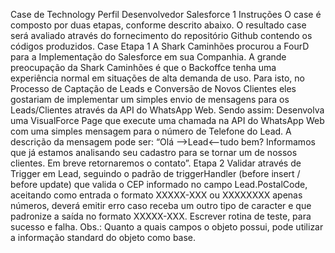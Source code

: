 Case de Technology
Perfil Desenvolvedor Salesforce
1
Instruções
O case é composto por duas etapas, conforme descrito abaixo.
O resultado case será avaliado através do fornecimento do repositório Github contendo os códigos
produzidos.
Case
Etapa 1
A Shark Caminhões procurou a FourD para a Implementação do Salesforce em sua Companhia. A
grande preocupação da Shark Caminhões é que o Backoffce tenha uma experiência normal em
situações de alta demanda de uso. Para isto, no Processo de Captação de Leads e Conversão de Novos
Clientes eles gostariam de implementar um simples envio de mensagens para os Leads/Clientes
através da API do WhatsApp Web. Sendo assim:
Desenvolva uma VisualForce Page que execute uma chamada na API do WhatsApp Web com uma
simples mensagem para o número de Telefone do Lead.
A descrição da mensagem pode ser: “Olá –>Lead<—tudo bem? Informamos que já estamos
analisando seu cadastro para se tornar um de nossos clientes. Em breve retornaremos o contato”.
Etapa 2
Validar através de Trigger em Lead, seguindo o padrão de triggerHandler (before insert / before
update) que valida o CEP informado no campo Lead.PostalCode, aceitando como entrada o formato
XXXXX-XXX ou XXXXXXXX apenas números, deverá emitir erro caso receba um outro tipo de
caracter e que padronize a saída no formato XXXXX-XXX.
Escrever rotina de teste, para sucesso e falha.
Obs.: Quanto a quais campos o objeto possui, pode utilizar a informação standard do objeto como
base.
